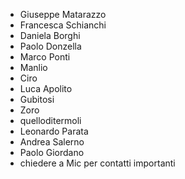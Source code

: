 - Giuseppe Matarazzo
- Francesca Schianchi
- Daniela Borghi
- Paolo Donzella
- Marco Ponti
- Manlio
- Ciro
- Luca Apolito
- Gubitosi
- Zoro
- quelloditermoli
- Leonardo Parata
- Andrea Salerno
- Paolo Giordano
- chiedere a Mic per contatti importanti